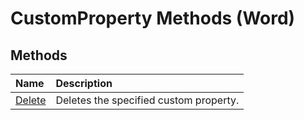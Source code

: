 
# CustomProperty Methods (Word)

## Methods



|**Name**|**Description**|
|:-----|:-----|
|[Delete](9cceabf4-4df6-5a87-1e9f-0200787b770f.md)|Deletes the specified custom property.|
